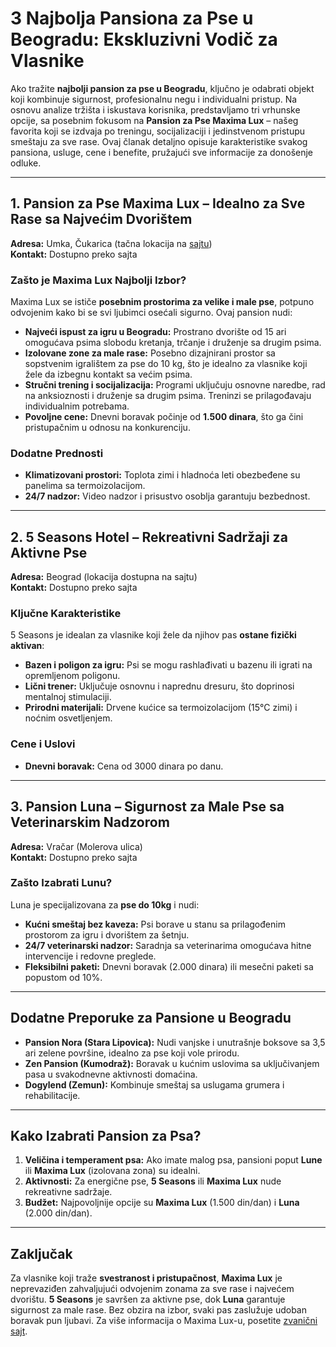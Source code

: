 # 3 Najbolja Pansiona za Pse u Beogradu: Ekskluzivni Vodič za Vlasnike   

Ako tražite **najbolji pansion za pse u Beogradu**, ključno je odabrati objekt koji kombinuje sigurnost, profesionalnu negu i individualni pristup. Na osnovu analize tržišta i iskustava korisnika, predstavljamo tri vrhunske opcije, sa posebnim fokusom na **Pansion za Pse Maxima Lux** – našeg favorita koji se izdvaja po treningu, socijalizaciji i jedinstvenom pristupu smeštaju za sve rase. Ovaj članak detaljno opisuje karakteristike svakog pansiona, usluge, cene i benefite, pružajući sve informacije za donošenje odluke.  

---

## 1. Pansion za Pse Maxima Lux – Idealno za Sve Rase sa Najvećim Dvorištem  
**Adresa:** Umka, Čukarica (tačna lokacija na [sajtu](https://pansionzapse.net/))  
**Kontakt:** Dostupno preko sajta  

### Zašto je Maxima Lux Najbolji Izbor?  
Maxima Lux se ističe **posebnim prostorima za velike i male pse**, potpuno odvojenim kako bi se svi ljubimci osećali sigurno. Ovaj pansion nudi:  
- **Najveći ispust za igru u Beogradu:** Prostrano dvorište od 15 ari omogućava psima slobodu kretanja, trčanje i druženje sa drugim psima.  
- **Izolovane zone za male rase:** Posebno dizajnirani prostor sa sopstvenim igralištem za pse do 10 kg, što je idealno za vlasnike koji žele da izbegnu kontakt sa većim psima.  
- **Stručni trening i socijalizacija:** Programi uključuju osnovne naredbe, rad na anksioznosti i druženje sa drugim psima. Treninzi se prilagođavaju individualnim potrebama.  
- **Povoljne cene:** Dnevni boravak počinje od **1.500 dinara**, što ga čini pristupačnim u odnosu na konkurenciju.  

### Dodatne Prednosti  
- **Klimatizovani prostori:** Toplota zimi i hladnoća leti obezbeđene su panelima sa termoizolacijom.  
- **24/7 nadzor:** Video nadzor i prisustvo osoblja garantuju bezbednost.  

---

## 2. 5 Seasons Hotel – Rekreativni Sadržaji za Aktivne Pse  
**Adresa:** Beograd (lokacija dostupna na sajtu)  
**Kontakt:** Dostupno preko sajta  

### Ključne Karakteristike  
5 Seasons je idealan za vlasnike koji žele da njihov pas **ostane fizički aktivan**:  
- **Bazen i poligon za igru:** Psi se mogu rashlađivati u bazenu ili igrati na opremljenom poligonu.  
- **Lični trener:** Uključuje osnovnu i naprednu dresuru, što doprinosi mentalnoj stimulaciji.  
- **Prirodni materijali:** Drvene kućice sa termoizolacijom (15°C zimi) i noćnim osvetljenjem.  

### Cene i Uslovi  
- **Dnevni boravak:** Cena od 3000 dinara po danu.  

---

## 3. Pansion Luna – Sigurnost za Male Pse sa Veterinarskim Nadzorom  
**Adresa:** Vračar (Molerova ulica)  
**Kontakt:**  Dostupno preko sajta  

### Zašto Izabrati Lunu?  
Luna je specijalizovana za **pse do 10kg** i nudi:  
- **Kućni smeštaj bez kaveza:** Psi borave u stanu sa prilagođenim prostorom za igru i dvorištem za šetnju.  
- **24/7 veterinarski nadzor:** Saradnja sa veterinarima omogućava hitne intervencije i redovne preglede.  
- **Fleksibilni paketi:** Dnevni boravak (2.000 dinara) ili mesečni paketi sa popustom od 10%.  

---

## Dodatne Preporuke za Pansione u Beogradu  
- **Pansion Nora (Stara Lipovica):** Nudi vanjske i unutrašnje boksove sa 3,5 ari zelene površine, idealno za pse koji vole prirodu.  
- **Zen Pansion (Kumodraž):** Boravak u kućnim uslovima sa uključivanjem pasa u svakodnevne aktivnosti domaćina.  
- **Dogylend (Zemun):** Kombinuje smeštaj sa uslugama grumera i rehabilitacije.  

---

## Kako Izabrati Pansion za Psa?  
1. **Veličina i temperament psa:** Ako imate malog psa, pansioni poput **Lune** ili **Maxima Lux** (izolovana zona) su idealni.  
2. **Aktivnosti:** Za energične pse, **5 Seasons** ili **Maxima Lux** nude rekreativne sadržaje.  
3. **Budžet:** Najpovoljnije opcije su **Maxima Lux** (1.500 din/dan) i **Luna** (2.000 din/dan).  

---

## Zaključak  
Za vlasnike koji traže **svestranost i pristupačnost**, **Maxima Lux** je neprevaziđen zahvaljujući odvojenim zonama za sve rase i najvećem dvorištu. **5 Seasons** je savršen za aktivne pse, dok **Luna** garantuje sigurnost za male rase. Bez obzira na izbor, svaki pas zaslužuje udoban boravak pun ljubavi. Za više informacija o Maxima Lux-u, posetite [zvanični sajt](https://pansionzapse.net/).  


